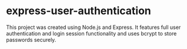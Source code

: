 # express-user-authentication

This project was created using Node.js and Express.
It features full user authentication and login session functionality and uses bcrypt to store passwords securely.
